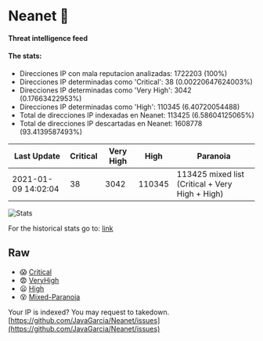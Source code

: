 # Neanet :hocho:
#### Threat intelligence feed
#### The stats:

- Direcciones IP con mala reputacion analizadas: 1722203 (100%)
- Direcciones IP determinadas como 'Critical':  38 (0.00220647624003%)
- Direcciones IP determinadas como 'Very High':  3042 (0.17663422953%)
- Direcciones IP determinadas como 'High':  110345 (6.40720054488)
- Total de direcciones IP indexadas en Neanet:  113425 (6.58604125065%)
- Total de direcciones IP descartadas en Neanet:  1608778 (93.4139587493%)

| Last Update | Critical | Very High | High | Paranoia |
| --- | --- | --- | --- | --- |
| 2021-01-09 14:02:04 | 38 | 3042 | 110345 | 113425 mixed list (Critical + Very High + High)|

![Stats](https://docs.google.com/spreadsheets/d/e/2PACX-1vSnaNMIXVabIpDJjufMlzH7poXnshF3mgd8Is1g9ytUEzVsP5my4Trn8f-xkoLLQ38xpL3HtmUexLo6/pubchart?oid=501124687&format=image)

For the historical stats go to: [link](/stats.csv)
## Raw
- :scream: [Critical](https://raw.githubusercontent.com/JavaGarcia/Neanet/master/blacklists/neanet_critical.txt)
- :fearful: [VeryHigh](https://raw.githubusercontent.com/JavaGarcia/Neanet/master/blacklists/neanet_veryHigh.txtt)
- :frowning: [High](https://raw.githubusercontent.com/JavaGarcia/Neanet/master/blacklists/neanet_high.txt)
- :dizzy_face: [Mixed-Paranoia](https://raw.githubusercontent.com/JavaGarcia/Neanet/master/blacklists/neanet_all.txt)


Your IP is indexed? You may request to takedown. [https://github.com/JavaGarcia/Neanet/issues](https://github.com/JavaGarcia/Neanet/issues)













































































































































































































































































































































































































































































































































































































































































































































































































































































































































































































































































































































































































































































































































































































































































































































































































































































































































































































































































































































































































































































































































































































































































































































































































































































































































































































































































































































































































































































































































































































































































































































































































































































































































































































































































































